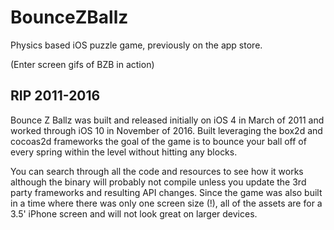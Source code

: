 # BounceZBallz
Physics based iOS puzzle game, previously on the app store.

(Enter screen gifs of BZB in action)

## RIP 2011-2016

  Bounce Z Ballz was built and released initially on iOS 4 in March of 2011 and worked through iOS 10 in November of 2016.  Built leveraging the box2d and cocoas2d frameworks the goal of the game is to bounce your ball off of every spring within the level without hitting any blocks.

  You can search through all the code and resources to see how it works although the binary will probably not compile unless you update the 3rd party frameworks and resulting API changes.  Since the game was also built in a time where there was only one screen size (!), all of the assets are for a 3.5' iPhone screen and will not look great on larger devices.
